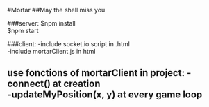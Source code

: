 #Mortar
##May the shell miss you

###server:
$npm install  
$npm start  

###client:
-include socket.io script in .html  
-include mortarClient.js in html  

use fonctions of mortarClient in project:
-connect() at creation  
-updateMyPosition(x, y) at every game loop  
-  
